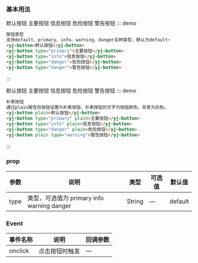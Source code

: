 

### 基本用法
<yj-button>默认按钮</yj-button>
<yj-button type="primary">主要按钮</yj-button>
<yj-button type="info">信息按钮</yj-button>
<yj-button type="danger">危险按钮</yj-button>
<yj-button type="warning">警告按钮</yj-button>
::: demo
```html
按钮类型
支持default、primary、info、warning、danger五种类型，默认为default~
<yj-button>默认按钮</yj-button>
<yj-button type="primary">主要按钮</yj-button>
<yj-button type="info">信息按钮</yj-button>
<yj-button type="danger">危险按钮</yj-button>
<yj-button type="danger">警告按钮</yj-button>

```
:::


<yj-button plain style="marginTop:20px">默认按钮</yj-button>
<yj-button type="primary" plain>主要按钮</yj-button>
<yj-button type="info" plain>信息按钮</yj-button>
<yj-button type="danger" plain>危险按钮</yj-button>
<yj-button plain type="warning">警告按钮</yj-button>
::: demo
```html
朴素按钮
通过plain属性将按钮设置为朴素按钮，朴素按钮的文字为按钮颜色，背景为白色。
<yj-button plain>默认按钮</yj-button>
<yj-button type="primary" plain>主要按钮</yj-button>
<yj-button type="info" plain>信息按钮</yj-button>
<yj-button type="danger" plain>危险按钮</yj-button>
<yj-button plain type="warning">警告按钮</yj-button>
```
:::

### prop
| 参数      | 说明                                 | 类型      | 可选值       | 默认值   |
|---------- |------------------------------------ |---------- |------------- |-------- |
|type      |	类型，可选值为 primary info warning danger |	String   |	—           | default |
### Event
| 事件名称      | 说明       | 回调参数   |
|------------- |----------- |---------  |
|onclick         |点击按钮时触发| —  |
